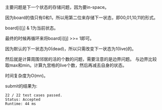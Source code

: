 主要问题是下一个状态的存储问题，因为要in-space。

因为board的值只有0和1，所以用第二位来存储下一状态，即00,01,10,11的形式。

board[i][j] & 1为当前状态。

最终的时候再循环来将board[i][j] >>= 1即可。

因为默认的下一状态为0(dead)，所以只需改变下一状态为1(live)的。

然后就是计算周围邻居的活的个数的问题，需要注意的是边界问题。
与边界比较取max和min。计算九宫格的live个数，然后再减去自身的状态。

时间复杂度为O(mn)。

submit的结果为:
```
22 / 22 test cases passed.
Status: Accepted
Runtime: 44 ms
```
